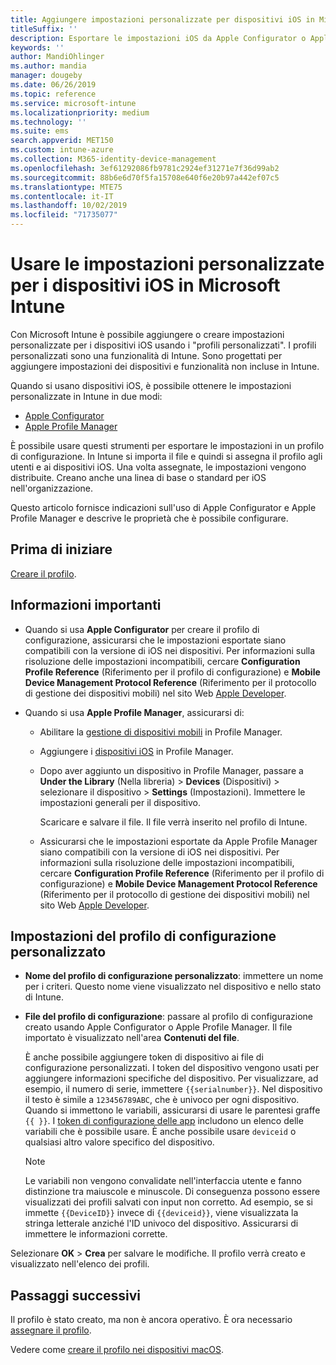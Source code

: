 ```yaml
---
title: Aggiungere impostazioni personalizzate per dispositivi iOS in Microsoft Intune - Azure | Microsoft Docs
titleSuffix: ''
description: Esportare le impostazioni iOS da Apple Configurator o Apple Profile Manager e quindi importarle in Microsoft Intune. Queste impostazioni possono creare, usare e controllare le funzionalità e le impostazioni personalizzate nei dispositivi iOS. Il profilo personalizzato può essere quindi assegnato o distribuito nei dispositivi iOS nell'organizzazione per creare una baseline o uno standard.
keywords: ''
author: MandiOhlinger
ms.author: mandia
manager: dougeby
ms.date: 06/26/2019
ms.topic: reference
ms.service: microsoft-intune
ms.localizationpriority: medium
ms.technology: ''
ms.suite: ems
search.appverid: MET150
ms.custom: intune-azure
ms.collection: M365-identity-device-management
ms.openlocfilehash: 3ef61292086fb9781c2924ef31271e7f36d99ab2
ms.sourcegitcommit: 88b6e6d70f5fa15708e640f6e20b97a442ef07c5
ms.translationtype: MTE75
ms.contentlocale: it-IT
ms.lasthandoff: 10/02/2019
ms.locfileid: "71735077"
---
```

# <a name="use-custom-settings-for-ios-devices-in-microsoft-intune"></a>Usare le impostazioni personalizzate per i dispositivi iOS in Microsoft Intune

Con Microsoft Intune è possibile aggiungere o creare impostazioni personalizzate per i dispositivi iOS usando i "profili personalizzati". I profili personalizzati sono una funzionalità di Intune. Sono progettati per aggiungere impostazioni dei dispositivi e funzionalità non incluse in Intune.

Quando si usano dispositivi iOS, è possibile ottenere le impostazioni personalizzate in Intune in due modi:

- [Apple Configurator](https://itunes.apple.com/app/apple-configurator-2/id1037126344?mt=12)
- [Apple Profile Manager](https://support.apple.com/profile-manager)

È possibile usare questi strumenti per esportare le impostazioni in un profilo di configurazione. In Intune si importa il file e quindi si assegna il profilo agli utenti e ai dispositivi iOS. Una volta assegnate, le impostazioni vengono distribuite. Creano anche una linea di base o standard per iOS nell'organizzazione.

Questo articolo fornisce indicazioni sull'uso di Apple Configurator e Apple Profile Manager e descrive le proprietà che è possibile configurare.

## <a name="before-you-begin"></a>Prima di iniziare

[Creare il profilo](device-profile-create.md).

## <a name="what-you-need-to-know"></a>Informazioni importanti

- Quando si usa **Apple Configurator** per creare il profilo di configurazione, assicurarsi che le impostazioni esportate siano compatibili con la versione di iOS nei dispositivi. Per informazioni sulla risoluzione delle impostazioni incompatibili, cercare **Configuration Profile Reference** (Riferimento per il profilo di configurazione) e **Mobile Device Management Protocol Reference** (Riferimento per il protocollo di gestione dei dispositivi mobili) nel sito Web [Apple Developer](https://developer.apple.com/).

- Quando si usa **Apple Profile Manager**, assicurarsi di:

  - Abilitare la [gestione di dispositivi mobili](https://help.apple.com/serverapp/mac/5.7/#/apd05B9B761-D390-4A75-9251-E9AD29A61D0C) in Profile Manager.
  - Aggiungere i [dispositivi iOS](https://help.apple.com/profilemanager/mac/5.7/#/pm9onzap1984) in Profile Manager.
  - Dopo aver aggiunto un dispositivo in Profile Manager, passare a **Under the Library** (Nella libreria)  > **Devices** (Dispositivi) > selezionare il dispositivo > **Settings** (Impostazioni). Immettere le impostazioni generali per il dispositivo.

    Scaricare e salvare il file. Il file verrà inserito nel profilo di Intune.

  - Assicurarsi che le impostazioni esportate da Apple Profile Manager siano compatibili con la versione di iOS nei dispositivi. Per informazioni sulla risoluzione delle impostazioni incompatibili, cercare **Configuration Profile Reference** (Riferimento per il profilo di configurazione) e **Mobile Device Management Protocol Reference** (Riferimento per il protocollo di gestione dei dispositivi mobili) nel sito Web [Apple Developer](https://developer.apple.com/).

## <a name="custom-configuration-profile-settings"></a>Impostazioni del profilo di configurazione personalizzato

- **Nome del profilo di configurazione personalizzato**: immettere un nome per i criteri. Questo nome viene visualizzato nel dispositivo e nello stato di Intune.
- **File del profilo di configurazione**: passare al profilo di configurazione creato usando Apple Configurator o Apple Profile Manager. Il file importato è visualizzato nell'area **Contenuti del file**.

  È anche possibile aggiungere token di dispositivo ai file di configurazione personalizzati. I token del dispositivo vengono usati per aggiungere informazioni specifiche del dispositivo. Per visualizzare, ad esempio, il numero di serie, immettere `{{serialnumber}}`. Nel dispositivo il testo è simile a `123456789ABC`, che è univoco per ogni dispositivo. Quando si immettono le variabili, assicurarsi di usare le parentesi graffe `{{ }}`. I [token di configurazione delle app](../apps/app-configuration-policies-use-ios.md#tokens-used-in-the-property-list) includono un elenco delle variabili che è possibile usare. È anche possibile usare `deviceid` o qualsiasi altro valore specifico del dispositivo.

  > [!NOTE]
  > Le variabili non vengono convalidate nell'interfaccia utente e fanno distinzione tra maiuscole e minuscole. Di conseguenza possono essere visualizzati dei profili salvati con input non corretto. Ad esempio, se si immette `{{DeviceID}}` invece di `{{deviceid}}`, viene visualizzata la stringa letterale anziché l'ID univoco del dispositivo. Assicurarsi di immettere le informazioni corrette.

Selezionare **OK** > **Crea** per salvare le modifiche. Il profilo verrà creato e visualizzato nell'elenco dei profili.

## <a name="next-steps"></a>Passaggi successivi

Il profilo è stato creato, ma non è ancora operativo. È ora necessario [assegnare il profilo](device-profile-assign.md).

Vedere come [creare il profilo nei dispositivi macOS](custom-settings-macos.md). 
